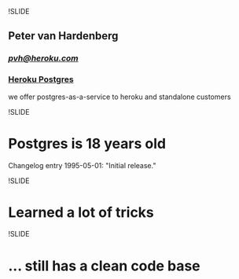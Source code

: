 !SLIDE
## Peter van Hardenberg ##
### *pvh@heroku.com* ###
### [Heroku Postgres](http://postgres.heroku.com) ###
we offer postgres-as-a-service to heroku and standalone customers

!SLIDE

# Postgres is 18 years old
Changelog entry 1995-05-01: "Initial release."

!SLIDE

# Learned a lot of tricks

!SLIDE

# ... still has a clean code base

